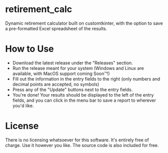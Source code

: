# retirement_calc

Dynamic retirement calculator built on customtkinter, with the option to save a pre-formatted Excel spreadsheet of the results.

# How to Use

* Download the latest release under the "Releases" section.
* Run the release meant for your system (Windows and Linux are available, with MacOS support coming Soon™!)
* Fill out the information in the entry fields to the right (only numbers and decimal points are accepted, no symbols)
* Press any of the "Update" buttons next to the entry fields.
* You're done! Your results should be displayed to the left of the entry fields, and you can click in the menu bar to save a report to wherever you'd like.

# License

There is no licensing whatsoever for this software. It's entirely free of charge. Use it however you like. The source code is also included for free.
